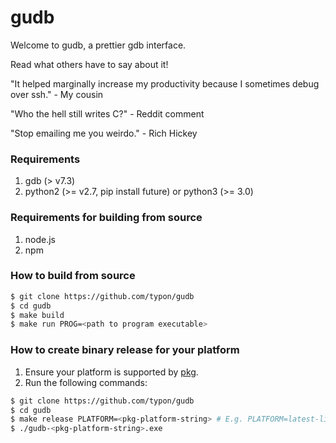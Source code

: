gudb
=====
Welcome to gudb, a prettier gdb interface. 


Read what others have to say about it!

"It helped marginally increase my productivity because I sometimes debug over ssh."
    - My cousin

"Who the hell still writes C?"
    - Reddit comment

"Stop emailing me you weirdo."
    - Rich Hickey

### Requirements

1. gdb (> v7.3)
2.  python2 (>= v2.7, pip install future)
    or
    python3 (>= 3.0)

### Requirements for building from source

1. node.js
2. npm

### How to build from source

```bash
$ git clone https://github.com/typon/gudb 
$ cd gudb
$ make build
$ make run PROG=<path to program executable>
```

### How to create binary release for your platform

1. Ensure your platform is supported by [pkg](https://github.com/zeit/pkg).
2. Run the following commands:

```bash
$ git clone https://github.com/typon/gudb 
$ cd gudb
$ make release PLATFORM=<pkg-platform-string> # E.g. PLATFORM=latest-linux-x64
$ ./gudb-<pkg-platform-string>.exe
```
